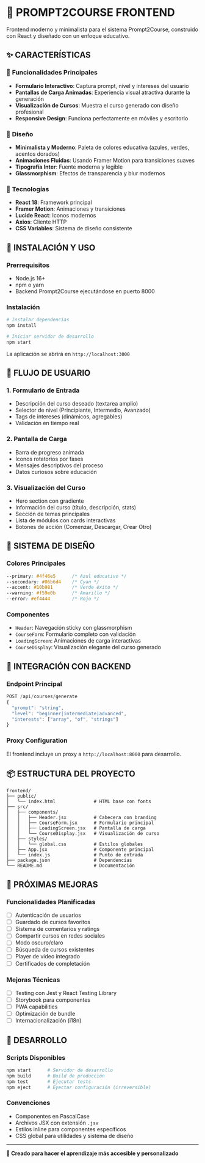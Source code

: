 # 🎨 **PROMPT2COURSE FRONTEND**

Frontend moderno y minimalista para el sistema Prompt2Course, construido con React y diseñado con un enfoque educativo.

## ✨ **CARACTERÍSTICAS**

### 🎯 **Funcionalidades Principales**
- **Formulario Interactivo**: Captura prompt, nivel y intereses del usuario
- **Pantallas de Carga Animadas**: Experiencia visual atractiva durante la generación
- **Visualización de Cursos**: Muestra el curso generado con diseño profesional
- **Responsive Design**: Funciona perfectamente en móviles y escritorio

### 🎨 **Diseño**
- **Minimalista y Moderno**: Paleta de colores educativa (azules, verdes, acentos dorados)
- **Animaciones Fluidas**: Usando Framer Motion para transiciones suaves
- **Tipografía Inter**: Fuente moderna y legible
- **Glassmorphism**: Efectos de transparencia y blur modernos

### 🔧 **Tecnologías**
- **React 18**: Framework principal
- **Framer Motion**: Animaciones y transiciones
- **Lucide React**: Iconos modernos
- **Axios**: Cliente HTTP
- **CSS Variables**: Sistema de diseño consistente

## 🚀 **INSTALACIÓN Y USO**

### Prerrequisitos
- Node.js 16+ 
- npm o yarn
- Backend Prompt2Course ejecutándose en puerto 8000

### Instalación
```bash
# Instalar dependencias
npm install

# Iniciar servidor de desarrollo
npm start
```

La aplicación se abrirá en `http://localhost:3000`

## 📱 **FLUJO DE USUARIO**

### 1. **Formulario de Entrada**
- Descripción del curso deseado (textarea amplio)
- Selector de nivel (Principiante, Intermedio, Avanzado)
- Tags de intereses (dinámicos, agregables)
- Validación en tiempo real

### 2. **Pantalla de Carga**
- Barra de progreso animada
- Íconos rotatorios por fases
- Mensajes descriptivos del proceso
- Datos curiosos sobre educación

### 3. **Visualización del Curso**
- Hero section con gradiente
- Información del curso (título, descripción, stats)
- Sección de temas principales
- Lista de módulos con cards interactivas
- Botones de acción (Comenzar, Descargar, Crear Otro)

## 🎨 **SISTEMA DE DISEÑO**

### Colores Principales
```css
--primary: #4f46e5      /* Azul educativo */
--secondary: #06b6d4    /* Cyan */
--accent: #10b981       /* Verde éxito */
--warning: #f59e0b      /* Amarillo */
--error: #ef4444        /* Rojo */
```

### Componentes
- `Header`: Navegación sticky con glassmorphism
- `CourseForm`: Formulario completo con validación
- `LoadingScreen`: Animaciones de carga interactivas
- `CourseDisplay`: Visualización elegante del curso generado

## 🔄 **INTEGRACIÓN CON BACKEND**

### Endpoint Principal
```javascript
POST /api/courses/generate
{
  "prompt": "string",
  "level": "beginner|intermediate|advanced", 
  "interests": ["array", "of", "strings"]
}
```

### Proxy Configuration
El frontend incluye un proxy a `http://localhost:8000` para desarrollo.

## 📦 **ESTRUCTURA DEL PROYECTO**

```
frontend/
├── public/
│   └── index.html              # HTML base con fonts
├── src/
│   ├── components/
│   │   ├── Header.jsx          # Cabecera con branding
│   │   ├── CourseForm.jsx      # Formulario principal
│   │   ├── LoadingScreen.jsx   # Pantalla de carga
│   │   └── CourseDisplay.jsx   # Visualización de curso
│   ├── styles/
│   │   └── global.css          # Estilos globales
│   ├── App.jsx                 # Componente principal
│   └── index.js                # Punto de entrada
├── package.json                # Dependencias
└── README.md                   # Documentación
```

## 🎯 **PRÓXIMAS MEJORAS**

### Funcionalidades Planificadas
- [ ] Autenticación de usuarios
- [ ] Guardado de cursos favoritos
- [ ] Sistema de comentarios y ratings
- [ ] Compartir cursos en redes sociales
- [ ] Modo oscuro/claro
- [ ] Búsqueda de cursos existentes
- [ ] Player de video integrado
- [ ] Certificados de completación

### Mejoras Técnicas
- [ ] Testing con Jest y React Testing Library
- [ ] Storybook para componentes
- [ ] PWA capabilities
- [ ] Optimización de bundle
- [ ] Internacionalización (i18n)

## 🤝 **DESARROLLO**

### Scripts Disponibles
```bash
npm start      # Servidor de desarrollo
npm build      # Build de producción
npm test       # Ejecutar tests
npm eject      # Eyectar configuración (irreversible)
```

### Convenciones
- Componentes en PascalCase
- Archivos JSX con extensión `.jsx`
- Estilos inline para componentes específicos
- CSS global para utilidades y sistema de diseño

---

**🚀 Creado para hacer el aprendizaje más accesible y personalizado** 